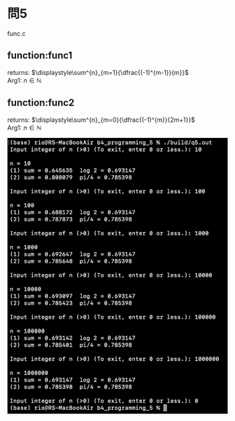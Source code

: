 # 問5
func.c
## function:func1
returns: $\displaystyle\sum^{n}_{m=1}{\dfrac{(-1)^{m-1}}{m}}$  
Arg1: $n\in\mathbb{N}$

## function:func2
returns: $\displaystyle\sum^{n}_{m=0}{\dfrac{(-1)^{m}}{2m+1}}$  
Arg1: $n\in\mathbb{N}$

![Image of Q5](images/Q5.png)

